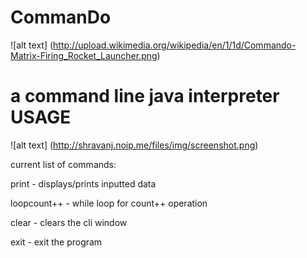CommanDo
========

![alt text] (http://upload.wikimedia.org/wikipedia/en/1/1d/Commando-Matrix-Firing_Rocket_Launcher.png)

a command line java interpreter
USAGE
========
![alt text] (http://shravanj.noip.me/files/img/screenshot.png)

current list of commands:

print - displays/prints inputted data

loopcount++ - while loop for count++ operation

clear - clears the cli window

exit - exit the program
